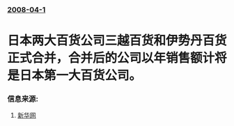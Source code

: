 ### [2008-04-1](/news/2008/04/1/index.md)

##### 
# 日本两大百货公司三越百货和伊势丹百货正式合并，合并后的公司以年销售额计将是日本第一大百货公司。




### 信息来源:

1. [新华网](http://news.xinhuanet.com/newscenter/2008-04/01/content_7895660.htm)

